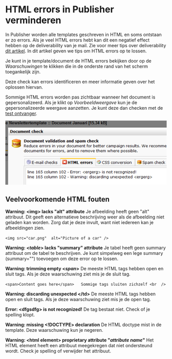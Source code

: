 # HTML errors in Publisher verminderen

In Publisher worden alle templates geschreven in HTML en soms ontstaan
er zo errors. Als je veel HTML errors hebt kan dit een negatief effect hebben
op de deliverability van je mail. Zie voor meer tips over deliverability
[dit artikel](./deliverability). In dit artikel geven we tips om HTML
errors op te lossen.

Je kunt in je template/document de HTML errors bekijken door op de *Waarschuwingen*
te klikken die in de onderste rand van het scherm toegankelijk zijn.

Deze check kan errors identificeren en meer informatie geven over het
oplossen hiervan.

Sommige HTML errors worden pas zichtbaar wanneer het document is gepersonalizeerd.
Als je klikt op *Voorbeeldweergave* kun je de gepersonalizeerde weergave
aanzetten. Je kunt deze dan checken met de [test ontvanger](./what-is-the-test-destination.md).

![](../images/htmlerrors.png)

## Veelvoorkomende HTML fouten

**Warning: <img\> lacks "alt" attribute**
Je afbeelding heeft geen "alt" attribuut. Dit geeft een alternatieve
beschrijving weer als de afbeelding niet geladen kan worden. Zorg dat je
deze invult, want niet iedereen kan je afbeeldingen zien.

`<img src="car.png"  alt="Picture of a car" />`

**Warning: <*table*\> lacks "summary" attribute**
Je tabel heeft geen summary attribuut om de tabel te beschrijven. Je kunt
simpelweg een lege summary (summary="") toevoegen om deze error op te lossen.

**Warning: trimming empty <*span*\>**
De meeste HTML tags hebben open en sluit tags. Als je deze waarschuwing
ziet mis je de sluit tag.

`<span>Content goes here</span>   Sommige tags sluiten zichzelf <br  />`

**Warning: discarding unexpected </td\>**
De meeste HTML tags hebben open en sluit tags. Als je deze waarschuwing
ziet mis je de open tag.
 
**Error: <dfgsdfg\> is not recognized!**
De tag bestaat niet. Check of je spelling klopt.

**Warning: missing <!DOCTYPE\> declaration**
De HTML doctype mist in de template. Deze waarschuwing kun je negeren.

**Warning: <html element\> proprietary attribute "*attribute name*"**
Het HTML element heeft een attribuut meegekregen dat niet ondersteund wordt.
Check je spelling of verwijder het attribuut.
